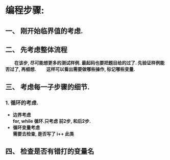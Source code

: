 # 编程步骤:  
## 一、 刚开始临界值的考虑. 

## 二、  先考虑整体流程
&emsp;&emsp;**在该步, 尽可能想更多的测试样例. 最起码也要把题目给的过了. 先验证样例能否过了, 再细想.**
&emsp;&emsp;**这样可以看出需要做哪些操作, 标记哪些变量.**

## 三、 考虑每一子步骤的细节.
### 1. 循环的考虑. 
- **边界考虑**  
**for, while 循环.只考虑 前2步, 和后2步.**  
- **循环变量考虑**  
**需要去检查, 是否写了 i++ 此类**

## 四、 检查是否有错打的变量名
